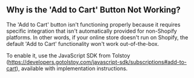 ## Why is the 'Add to Cart' Button Not Working?

The 'Add to Cart' button isn't functioning properly because it requires specific integration that isn't automatically provided for non-Shopify platforms. In other words, if your online store doesn't run on Shopify, the default 'Add to Cart' functionality won't work out-of-the-box.
​

To enable it, use the JavaScript SDK from Tolstoy (https://developers.gotolstoy.com/javascript-sdk/subscriptions#add-to-cart), available with implementation instructions.

